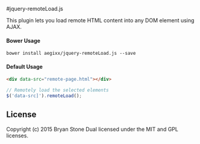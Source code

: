 #jquery-remoteLoad.js
 
This plugin lets you load remote HTML content into any DOM element using AJAX.

#### Bower Usage
```
bower install aegixx/jquery-remoteLoad.js --save
````

#### Default Usage
```html
<div data-src="remote-page.html"></div>
````

```javascript
// Remotely load the selected elements
$('data-src]').remoteLoad();
````

## License
Copyright (c) 2015 Bryan Stone
Dual licensed under the MIT and GPL licenses.